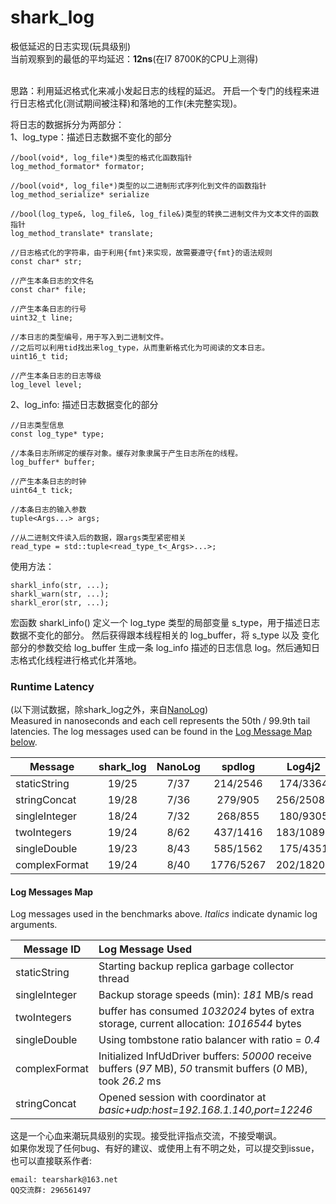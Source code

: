 # shark_log
极低延迟的日志实现(玩具级别)<br>
当前观察到的最低的平均延迟：**12ns**(在I7 8700K的CPU上测得)<br>
<br>

思路：利用延迟格式化来减小发起日志的线程的延迟。
开启一个专门的线程来进行日志格式化(测试期间被注释)和落地的工作(未完整实现)。<br>

将日志的数据拆分为两部分：<br>
1、log_type：描述日志数据不变化的部分<br>

    //bool(void*, log_file*)类型的格式化函数指针
    log_method_formator* formator;

    //bool(void*, log_file*)类型的以二进制形式序列化到文件的函数指针
    log_method_serialize* serialize

    //bool(log_type&, log_file&, log_file&)类型的转换二进制文件为文本文件的函数指针
    log_method_translate* translate;
    
    //日志格式化的字符串，由于利用{fmt}来实现，故需要遵守{fmt}的语法规则
    const char* str;

    //产生本条日志的文件名
    const char* file;

    //产生本条日志的行号
    uint32_t line;

    //本日志的类型编号，用于写入到二进制文件。
    //之后可以利用tid找出来log_type，从而重新格式化为可阅读的文本日志。
    uint16_t tid;

    //产生本条日志的日志等级
    log_level level;

2、log_info: 描述日志数据变化的部分<br>

    //日志类型信息
    const log_type* type;

    //本条日志所绑定的缓存对象。缓存对象隶属于产生日志所在的线程。
    log_buffer* buffer;

    //产生本条日志的时钟
    uint64_t tick;

    //本条日志的输入参数
    tuple<Args...> args;

    //从二进制文件读入后的数据，跟args类型紧密相关
    read_type = std::tuple<read_type_t<_Args>...>;

使用方法：

    sharkl_info(str, ...);
    sharkl_warn(str, ...);
    sharkl_eror(str, ...);

宏函数 sharkl_info() 定义一个 log_type 类型的局部变量 s_type，用于描述日志数据不变化的部分。
然后获得跟本线程相关的 log_buffer，将 s_type 以及 变化部分的参数交给 log_buffer
生成一条 log_info 描述的日志信息 log。然后通知日志格式化线程进行格式化并落地。<br>

### Runtime Latency
(以下测试数据，除shark_log之外，来自[NanoLog](https://github.com/PlatformLab/NanoLog))<br>
Measured in nanoseconds and each cell represents the 50th / 99.9th tail latencies. The log messages used can be found in the [Log Message Map below](#Log-Messages-Map).

| Message | shark_log | NanoLog | spdlog | Log4j2 | glog | Boost | ETW |
|---------|:--------:|:--------:|:--------:|:--------:|:--------:|:--------:|:--------:|
|staticString | 19/25| 7/37| 214/2546| 174/3364 | 1198/5968| 1764/3772| 161/2967|
|stringConcat | 19/28| 7/36| 279/905| 256/25087 | 1212/5881| 1829/5548| 191/3365|
|singleInteger | 18/24| 7/32| 268/855| 180/9305 | 1242/5482| 1914/5759| 167/3007|
|twoIntegers | 19/24| 8/62| 437/1416| 183/10896 | 1399/6100| 2333/7235| 177/3183|
|singleDouble | 19/23| 8/43| 585/1562| 175/4351 | 1983/6957| 2610/7079| 165/3182|
|complexFormat | 19/24| 8/40| 1776/5267| 202/18207 | 2569/8877| 3334/11038| 218/3426|

#### Log Messages Map

Log messages used in the benchmarks above. *Italics* indicate dynamic log arguments.

| Message ID | Log Message Used |
|--------------|:--------|
|staticString  | Starting backup replica garbage collector thread |
|singleInteger | Backup storage speeds (min): *181* MB/s read |
|twoIntegers   | buffer has consumed *1032024* bytes of extra storage, current allocation: *1016544* bytes |
|singleDouble  | Using tombstone ratio balancer with ratio = *0.4* |
|complexFormat | Initialized InfUdDriver buffers: *50000* receive buffers (*97* MB), *50* transmit buffers (*0* MB), took *26.2* ms |
|stringConcat  | Opened session with coordinator at *basic+udp:host=192.168.1.140,port=12246* |


这是一个心血来潮玩具级别的实现。接受批评指点交流，不接受嘲讽。<br>
如果你发现了任何bug、有好的建议、或使用上有不明之处，可以提交到issue，也可以直接联系作者:
    
    email: tearshark@163.net
    QQ交流群: 296561497
